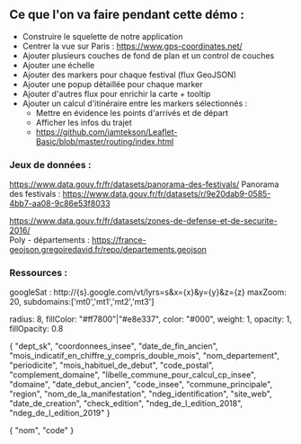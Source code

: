 ## Ce que l'on va faire pendant cette démo :

- Construire le squelette de notre application
- Centrer la vue sur Paris : https://www.gps-coordinates.net/
- Ajouter plusieurs couches de fond de plan et un control de couches
- Ajouter une échelle
- Ajouter des markers pour chaque festival (flux GeoJSON)
- Ajouter une popup détaillée pour chaque marker
- Ajouter d'autres flux pour enrichir la carte + tooltip
- Ajouter un calcul d'itinéraire entre les markers sélectionnés :
  + Mettre en évidence les points d'arrivés et de départ
  + Afficher les infos du trajet
  + https://github.com/iamtekson/Leaflet-Basic/blob/master/routing/index.html

### Jeux de données :
https://www.data.gouv.fr/fr/datasets/panorama-des-festivals/
Panorama des festivals : https://www.data.gouv.fr/fr/datasets/r/9e20dab9-0585-4bb7-aa08-9c86e53f8033

https://www.data.gouv.fr/fr/datasets/zones-de-defense-et-de-securite-2016/  
Poly - départements : https://france-geojson.gregoiredavid.fr/repo/departements.geojson

### Ressources :
googleSat : http://{s}.google.com/vt/lyrs=s&x={x}&y={y}&z={z}
maxZoom: 20, subdomains:['mt0','mt1','mt2','mt3']

radius: 8,
fillColor: "#ff7800"|"#e8e337",
color: "#000",
weight: 1,
opacity: 1,
fillOpacity: 0.8

{
  "dept_sk",
  "coordonnees_insee",
  "date_de_fin_ancien",
  "mois_indicatif_en_chiffre_y_compris_double_mois",
  "nom_departement",
  "periodicite",
  "mois_habituel_de_debut",
  "code_postal",
  "complement_domaine",
  "libelle_commune_pour_calcul_cp_insee",
  "domaine",
  "date_debut_ancien",
  "code_insee",
  "commune_principale",
  "region",
  "nom_de_la_manifestation",
  "ndeg_identification",
  "site_web",
  "date_de_creation",
  "check_edition",
  "ndeg_de_l_edition_2018",
  "ndeg_de_l_edition_2019"
}

{
  "nom",
  "code"
}